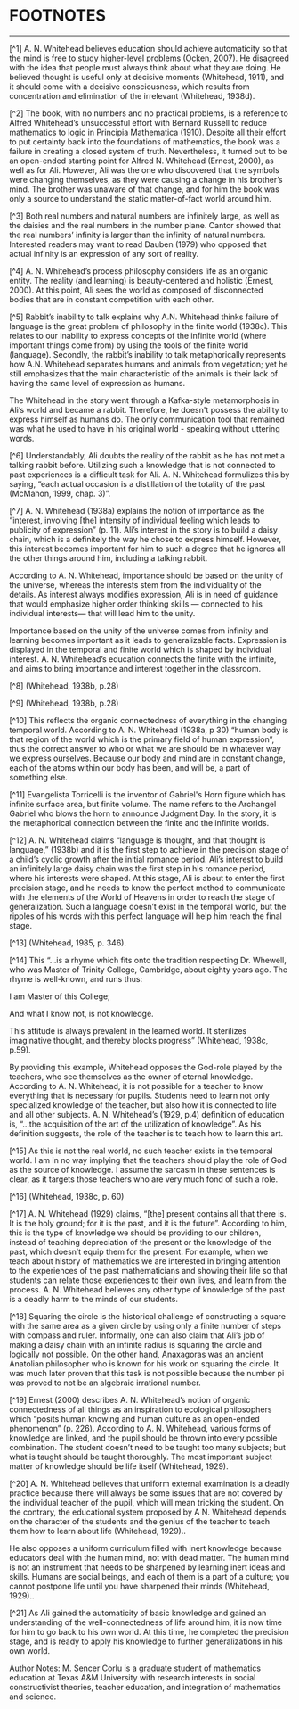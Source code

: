 FOOTNOTES
=========

------------------------------------------------------------------------

[^1] A. N. Whitehead believes education should achieve automaticity so
that the mind is free to study higher-level problems (Ocken, 2007). He
disagreed with the idea that people must always think about what they
are doing. He believed thought is useful only at decisive moments
(Whitehead, 1911), and it should come with a decisive consciousness,
which results from concentration and elimination of the irrelevant
(Whitehead, 1938d).

[^2] The book, with no numbers and no practical problems, is a reference
to Alfred Whitehead’s unsuccessful effort with Bernard Russell to reduce
mathematics to logic in Principia Mathematica (1910). Despite all their
effort to put certainty back into the foundations of mathematics, the
book was a failure in creating a closed system of truth. Nevertheless,
it turned out to be an open-ended starting point for Alfred N. Whitehead
(Ernest, 2000), as well as for Ali. However, Ali was the one who
discovered that the symbols were changing themselves, as they were
causing a change in his brother’s mind. The brother was unaware of that
change, and for him the book was only a source to understand the static
matter-of-fact world around him.

[^3] Both real numbers and natural numbers are infinitely large, as well
as the daisies and the real numbers in the number plane. Cantor showed
that the real numbers’ infinity is larger than the infinity of natural
numbers. Interested readers may want to read Dauben (1979) who opposed
that actual infinity is an expression of any sort of reality.

[^4] A. N. Whitehead’s process philosophy considers life as an organic
entity. The reality (and learning) is beauty-centered and holistic
(Ernest, 2000). At this point, Ali sees the world as composed of
disconnected bodies that are in constant competition with each other.

[^5] Rabbit’s inability to talk explains why A.N. Whitehead thinks
failure of language is the great problem of philosophy in the finite
world (1938c). This relates to our inability to express concepts of the
infinite world (where important things come from) by using the tools of
the finite world (language). Secondly, the rabbit’s inability to talk
metaphorically represents how A.N. Whitehead separates humans and
animals from vegetation; yet he still emphasizes that the main
characteristic of the animals is their lack of having the same level of
expression as humans.

The Whitehead in the story went through a Kafka-style metamorphosis in
Ali’s world and became a rabbit. Therefore, he doesn't possess the
ability to express himself as humans do. The only communication tool
that remained was what he used to have in his original world - speaking
without uttering words.

[^6] Understandably, Ali doubts the reality of the rabbit as he has not
met a talking rabbit before. Utilizing such a knowledge that is not
connected to past experiences is a difficult task for Ali. A. N.
Whitehead formulizes this by saying, “each actual occasion is a
distillation of the totality of the past (McMahon, 1999, chap. 3)”.

[^7] A. N. Whitehead (1938a) explains the notion of importance as the
“interest, involving [the] intensity of individual feeling which leads
to publicity of expression” (p. 11). Ali’s interest in the story is to
build a daisy chain, which is a definitely the way he chose to express
himself. However, this interest becomes important for him to such a
degree that he ignores all the other things around him, including a
talking rabbit.

According to A. N. Whitehead, importance should be based on the unity of
the universe, whereas the interests stem from the individuality of the
details. As interest always modifies expression, Ali is in need of
guidance that would emphasize higher order thinking skills — connected
to his individual interests— that will lead him to the unity.

Importance based on the unity of the universe comes from infinity and
learning becomes important as it leads to generalizable facts.
Expression is displayed in the temporal and finite world which is shaped
by individual interest. A. N. Whitehead’s education connects the finite
with the infinite, and aims to bring importance and interest together in
the classroom.

[^8] (Whitehead, 1938b, p.28)

[^9] (Whitehead, 1938b, p.28)

[^10] This reflects the organic connectedness of everything in the
changing temporal world. According to A. N. Whitehead (1938a, p 30)
“human body is that region of the world which is the primary field of
human expression”, thus the correct answer to who or what we are should
be in whatever way we express ourselves. Because our body and mind are
in constant change, each of the atoms within our body has been, and will
be, a part of something else.

[^11] Evangelista Torricelli is the inventor of Gabriel's Horn figure
which has infinite surface area, but finite volume. The name refers to
the Archangel Gabriel who blows the horn to announce Judgment Day. In
the story, it is the metaphorical connection between the finite and the
infinite worlds.

[^12] A. N. Whitehead claims “language is thought, and that thought is
language,” (1938b) and it is the first step to achieve in the precision
stage of a child’s cyclic growth after the initial romance period. Ali’s
interest to build an infinitely large daisy chain was the first step in
his romance period, where his interests were shaped. At this stage, Ali
is about to enter the first precision stage, and he needs to know the
perfect method to communicate with the elements of the World of Heavens
in order to reach the stage of generalization. Such a language doesn’t
exist in the temporal world, but the ripples of his words with this
perfect language will help him reach the final stage.

[^13] (Whitehead, 1985, p. 346).

[^14] This “…is a rhyme which fits onto the tradition respecting Dr.
Whewell, who was Master of Trinity College, Cambridge, about eighty
years ago. The rhyme is well-known, and runs thus:

I am Master of this College;

And what I know not, is not knowledge.

This attitude is always prevalent in the learned world. It sterilizes
imaginative thought, and thereby blocks progress” (Whitehead, 1938c,
p.59).

By providing this example, Whitehead opposes the God-role played by the
teachers, who see themselves as the owner of eternal knowledge.
According to A. N. Whitehead, it is not possible for a teacher to know
everything that is necessary for pupils. Students need to learn not only
specialized knowledge of the teacher, but also how it is connected to
life and all other subjects. A. N. Whitehead’s (1929, p.4) definition of
education is, “…the acquisition of the art of the utilization of
knowledge”. As his definition suggests, the role of the teacher is to
teach how to learn this art.

[^15] As this is not the real world, no such teacher exists in the
temporal world. I am in no way implying that the teachers should play
the role of God as the source of knowledge. I assume the sarcasm in
these sentences is clear, as it targets those teachers who are very much
fond of such a role.

[^16] (Whitehead, 1938c, p. 60)

[^17] A. N. Whitehead (1929) claims, “[the] present contains all that
there is. It is the holy ground; for it is the past, and it is the
future”. According to him, this is the type of knowledge we should be
providing to our children, instead of teaching depreciation of the
present or the knowledge of the past, which doesn’t equip them for the
present. For example, when we teach about history of mathematics we are
interested in bringing attention to the experiences of the past
mathematicians and showing their life so that students can relate those
experiences to their own lives, and learn from the process. A. N.
Whitehead believes any other type of knowledge of the past is a deadly
harm to the minds of our students.

[^18] Squaring the circle is the historical challenge of constructing a
square with the same area as a given circle by using only a finite
number of steps with compass and ruler. Informally, one can also claim
that Ali’s job of making a daisy chain with an infinite radius is
squaring the circle and logically not possible. On the other hand,
Anaxagoras was an ancient Anatolian philosopher who is known for his
work on squaring the circle. It was much later proven that this task is
not possible because the number pi was proved to not be an algebraic
irrational number.

[^19] Ernest (2000) describes A. N. Whitehead’s notion of organic
connectedness of all things as an inspiration to ecological philosophers
which “posits human knowing and human culture as an open-ended
phenomenon” (p. 226). According to A. N. Whitehead, various forms of
knowledge are linked, and the pupil should be thrown into every possible
combination. The student doesn’t need to be taught too many subjects;
but what is taught should be taught thoroughly. The most important
subject matter of knowledge should be life itself (Whitehead, 1929).

[^20] A. N. Whitehead believes that uniform external examination is a
deadly practice because there will always be some issues that are not
covered by the individual teacher of the pupil, which will mean tricking
the student. On the contrary, the educational system proposed by A N.
Whitehead depends on the character of the students and the genius of the
teacher to teach them how to learn about life (Whitehead, 1929)..

He also opposes a uniform curriculum filled with inert knowledge because
educators deal with the human mind, not with dead matter. The human mind
is not an instrument that needs to be sharpened by learning inert ideas
and skills. Humans are social beings, and each of them is a part of a
culture; you cannot postpone life until you have sharpened their minds
(Whitehead, 1929)..

[^21] As Ali gained the automaticity of basic knowledge and gained an
understanding of the well-connectedness of life around him, it is now
time for him to go back to his own world. At this time, he completed the
precision stage, and is ready to apply his knowledge to further
generalizations in his own world.

Author Notes: M. Sencer Corlu is a graduate student of mathematics
education at Texas A&M University with research interests in social
constructivist theories, teacher education, and integration of
mathematics and science.
